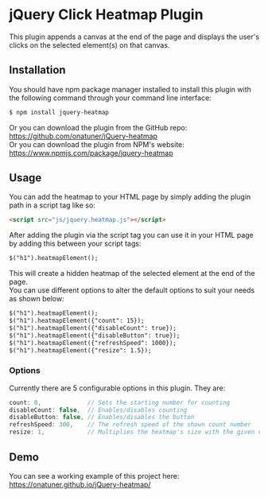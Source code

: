 # jQuery Click Heatmap Plugin

This plugin appends a canvas at the end of the page and displays the user's clicks on the selected element(s) on that canvas.

## Installation

You should have npm package manager installed to install this plugin with the following command through your command line interface:

``` bash
$ npm install jquery-heatmap
```

Or you can download the plugin from the GitHub repo: https://github.com/onatuner/jQuery-heatmap  
Or you can download the plugin from NPM's website: https://www.npmjs.com/package/jquery-heatmap

## Usage

You can add the heatmap to your HTML page by simply adding the plugin path in a script tag like so:
``` html
<script src="js/jquery.heatmap.js"></script>
```
After adding the plugin via the script tag you can use it in your HTML page by adding this between your script tags:

``` html
$("h1").heatmapElement();
```
This will create a hidden heatmap of the selected element at the end of the page.  
You can use different options to alter the default options to suit your needs as shown below:
``` html
$("h1").heatmapElement();
$("h1").heatmapElement({"count": 15});
$("h1").heatmapElement({"disableCount": true});
$("h1").heatmapElement({"disableButton": true});
$("h1").heatmapElement({"refreshSpeed": 1000});
$("h1").heatmapElement({"resize": 1.5});
```
### Options
Currently there are 5 configurable options in this plugin. They are:  
```javascript
count: 0,             // Sets the starting number for counting
disableCount: false,  // Enables/disables counting
disableButton: false, // Enables/disables the button
refreshSpeed: 300,    // The refresh speed of the shown count number
resize: 1,            // Multiplies the heatmap's size with the given value
```
## Demo
You can see a working example of this project here: https://onatuner.github.io/jQuery-heatmap/
